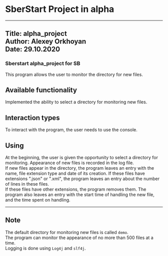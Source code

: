 # SberStart Project in alpha
---
Title: alpha_project  
Author: Alexey Orkhoyan  
Date: 29.10.2020
---
### Sberstart alpha_project for SB
This program allows the user to monitor the directory for new files.

Available functionality
---
Implemented the ability to select a directory for monitoring new files.

Interaction types
---
To interact with the program, the user needs to use the console.

Using
---
At the beginning, the user is given the opportunity to select a directory for monitoring.
Appearance of new files is recorded in the log file.  
If new files appear in the directory, the program leaves an entry with the name, file 
extension type and date of its creation. If these files have extensions ".json" or ".xml",
the program leaves an entry about the number of lines in these files.  
If these files have other extensions, the program removes them.
The program also leaves an entry with the start time of handling the new file, and the time
spent on handling.

---
Note
---

The default directory for monitoring new files is called `demo`.  
The program can monitor the appearance of no more than 500 files at a time.  
Logging is done using `Log4j` and `slf4j`.


